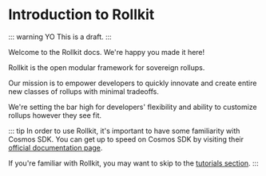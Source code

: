 # Introduction to Rollkit

::: warning YO
This is a draft.
:::

Welcome to the Rollkit docs. We're happy you made it here!

Rollkit is the open modular framework for sovereign rollups.

Our mission is to empower developers to quickly innovate and create entire new classes of rollups with minimal tradeoffs.

We're setting the bar high for developers' flexibility and ability to customize rollups however they see fit.

::: tip
In order to use Rollkit, it's important to have some
familiarity with Cosmos SDK. You can get up to speed
on Cosmos SDK by visiting their [official documentation page](https://docs.cosmos.network/main).

If you're familiar with Rollkit, you may want to skip to the [tutorials section](../tutorials).
:::
